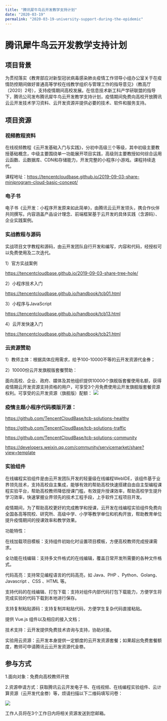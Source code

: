 ```yaml
---
title: "腾讯犀牛鸟云开发教学支持计划"
date: "2020-03-19"
permalink: "2020-03-19-university-support-during-the-epidemic"
---
```



# 腾讯犀牛鸟云开发教学支持计划

## 项目背景

为贯彻落实《教育部应对新型冠状病毒感染肺炎疫情工作领导小组办公室关于在疫情防控期间做好普通高等学校在线教学组织与管理工作的指导意见》（教高厅〔2020〕2号），支持疫情期间高校发展。在信息技术新工科产学研联盟的指导下，腾讯公司发布腾讯犀牛鸟云开发教学支持计划，疫情期间免费向高校开放腾讯云云开发技术学习资料、云开发资源并提供必要的技术、软件和服务支持。

## 项目资源
### 视频教程资料

在线视频教程《云开发基础入门与实践》，分初中高级三个等级，其中初级主要教授基础概念，中级主要围绕单一功能展开项目实践，高级则主要教授如何综合运用云函数、云数据库、CDN和存储能力，开发完整的小程序/小游戏。课程持续迭代。

课程地址：https://tencentcloudbase.github.io/2019-09-03-share-miniprogram-cloud-basic-concept/

### 电子书

电子书《云开发：小程序开发原来如此简单》，由腾讯云云开发领头，携合作伙伴共同撰写。内容涵盖产品设计理念、前端框架基于云开发的具体实践（含源码）、企业实践案例。


### 实战教程与源码

实战项目文字教程和源码，由云开发团队自行开发和编写，内容和代码，经授权可以免费使用及二次迭代。

1）官方实战案例

https://tencentcloudbase.github.io/2019-09-03-share-tree-hole/

2）小程序技术入门

https://tencentcloudbase.github.io/handbook/tcb01.html

3）小程序与JavaScript

https://tencentcloudbase.github.io/handbook/tcb13.html

4）云开发快速入门

https://tencentcloudbase.github.io/handbook/tcb21.html

### 云资源赞助

1）教师主体：根据具体应用需求，给予100-10000不等的云开发资源代金券；

2）10000份云开发旗舰版套餐赞助：

面向高校、企业、政府、媒体及其他组织提供10000个旗舰版套餐使用名额，获得疫情期云开发资源支持资格的用户，可享受3个月免费使用云开发旗舰版套餐资源权利。可享受的云开发资源（旗舰版）配额：
![](https://postimg.aliavv.com/mbp/20i68.jpg)

### 疫情主题小程序代码模版开源：

https://github.com/TencentCloudBase/tcb-solutions-healthy

https://github.com/TencentCloudBase/tcb-solutions-traffic

https://github.com/TencentCloudBase/tcb-solutions-community

https://developers.weixin.qq.com/community/servicemarket/share?view=template
### 实验组件
在线编程实验组件是由云开发团队开发的轻量级在线编程WebIDE，该组件基于业界领先技术，支持高校自主集成，能够有效的帮助高校快速搭建自由自主型编程课程实验平台，帮助高校教师降低授课门槛，有效提升授课效率，帮助高校学生提升学习效率，快速掌握业界领先的技术工程手段，上手软件工程项目开发。

疫情期间，为了帮助高校更好的完成教学和授课，云开发在线编程实验组件免费向全国各高等院校、研究所、高级中学、小学等教学单位和机构开放，帮助教育单位提升疫情期间的授课效率和教学效果。



功能特性：

在线加载项目模板：支持组件初始化时设置项目模板，方便高校教师完成授课需求。

全功能在线编辑：支持多文件格式的在线编辑，覆盖日常开发所需要的各种文件格式。

代码高亮：支持常见编程语言的代码高亮，如 Java、PHP 、Python、Golang、Javascript 、CSS 、HTML 等。

支持代码的在线编辑、打包下载：支持对组件内部代码打包下载能力，方便学生将完成实验的代码下载到本地进行保存。

支持复制粘贴源码：支持复制并粘贴代码，方便学生复杂代码直接粘贴。

提供 Vue.js 组件以及相应的接入文档；

技术支持：云开发提供免费技术咨询与支持，协助对接。

实验用云资源：云开发本身提供一定额度的云开发资源套餐；如果超出免费套餐额度，教师可申请腾讯云云开发资源代金劵。

## 参与方式

1.面向对象：免费向高校教师开放

2.资源申请方式：获取腾讯云云开发电子书、在线视频、在线编程实验组件、云计算资源（云开发代金劵）等，烦请扫描以下二维码填写问卷：

![](https://postimg.aliavv.com/mbp/0lwjm.jpg)

工作人员将在3个工作日内将相关资源发送到您邮箱。

